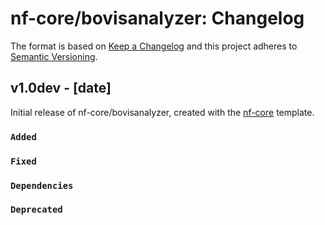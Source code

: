 # nf-core/bovisanalyzer: Changelog

The format is based on [Keep a Changelog](https://keepachangelog.com/en/1.0.0/)
and this project adheres to [Semantic Versioning](https://semver.org/spec/v2.0.0.html).

## v1.0dev - [date]

Initial release of nf-core/bovisanalyzer, created with the [nf-core](https://nf-co.re/) template.

### `Added`

### `Fixed`

### `Dependencies`

### `Deprecated`
